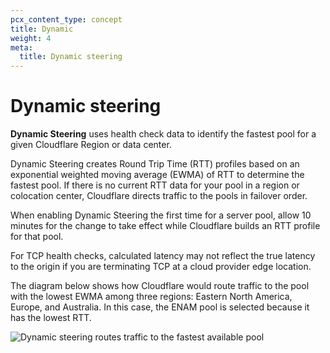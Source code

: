 ```yaml
---
pcx_content_type: concept
title: Dynamic
weight: 4
meta:
  title: Dynamic steering
---
```


# Dynamic steering

**Dynamic Steering** uses health check data to identify the fastest pool for a given Cloudflare Region or data center.

Dynamic Steering creates Round Trip Time (RTT) profiles based on an exponential weighted moving average (EWMA) of RTT to determine the fastest pool. If there is no current RTT data for your pool in a region or colocation center, Cloudflare directs traffic to the pools in failover order.

When enabling Dynamic Steering the first time for a server pool, allow 10 minutes for the change to take effect while Cloudflare builds an RTT profile for that pool.

For TCP health checks, calculated latency may not reflect the true latency to the origin if you are terminating TCP at a cloud provider edge location.

The diagram below shows how Cloudflare would route traffic to the pool with the lowest EWMA among three regions: Eastern North America, Europe, and Australia. In this case, the ENAM pool is selected because it has the lowest RTT.

![Dynamic steering routes traffic to the fastest available pool](/load-balancing/static/images/traffic-steering-2.png)